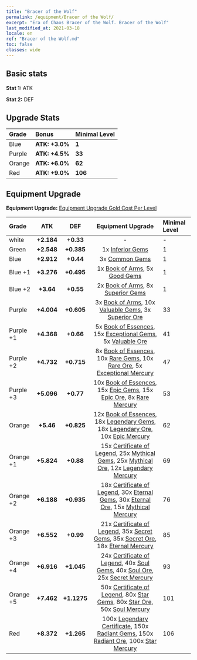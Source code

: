 ```yaml
---
title: "Bracer of the Wolf"
permalink: /equipment/Bracer of the Wolf/
excerpt: "Era of Chaos Bracer of the Wolf. Bracer of the Wolf"
last_modified_at: 2021-03-18
locale: en
ref: "Bracer of the Wolf.md"
toc: false
classes: wide
---
```


## Basic stats
 **Stat 1:** ATK

 **Stat 2:** DEF

## Upgrade Stats

  |     Grade    |   Bonus | Minimal Level | 
  |:-------------|:--------|:--------------| 
  | Blue | **ATK: +3.0%** | **1** | 
  | Purple | **ATK: +4.5%** | **33** | 
  | Orange | **ATK: +6.0%** | **62** | 
  | Red | **ATK: +9.0%** | **106** | 


## Equipment Upgrade
 **Equipment Upgrade:** [Equipment Upgrade Gold Cost Per Level](/equipment/EquipmentUpgradeCostPerLevel/) 

  |          Grade      | ATK | DEF | Equipment Upgrade | Minimal Level |
  |:--------------------|:---------:|:---------:|:----------------:|:--------------|
  | white | **+2.184** | **+0.33** | - | - |
  | Green | **+2.548** | **+0.385** | 1x [Inferior Gems](/Items/mat_4/) | 1 |
  | Blue | **+2.912** | **+0.44** | 3x [Common Gems](/Items/mat_10/) | 1 |
  | Blue +1 | **+3.276** | **+0.495** | 1x [Book of Arms](/Items/mat_18/), 5x [Good Gems](/Items/mat_16/) | 1 |
  | Blue +2 | **+3.64** | **+0.55** | 2x [Book of Arms](/Items/mat_25/), 8x [Superior Gems](/Items/mat_23/) | 1 |
  | Purple | **+4.004** | **+0.605** | 3x [Book of Arms](/Items/mat_32/), 10x [Valuable Gems](/Items/mat_30/), 3x [Superior Ore](/Items/mat_19/) | 33 |
  | Purple +1 | **+4.368** | **+0.66** | 5x [Book of Essences](/Items/mat_39/), 15x [Exceptional Gems](/Items/mat_37/), 5x [Valuable Ore](/Items/mat_26/) | 41 |
  | Purple +2 | **+4.732** | **+0.715** | 8x [Book of Essences](/Items/mat_46/), 10x [Rare Gems](/Items/mat_44/), 10x [Rare Ore](/Items/mat_40/), 5x [Exceptional Mercury](/Items/mat_35/) | 47 |
  | Purple +3 | **+5.096** | **+0.77** | 10x [Book of Essences](/Items/mat_53/), 15x [Epic Gems](/Items/mat_51/), 15x [Epic Ore](/Items/mat_47/), 8x [Rare Mercury](/Items/mat_42/) | 53 |
  | Orange | **+5.46** | **+0.825** | 12x [Book of Essences](/Items/mat_60/), 18x [Legendary Gems](/Items/mat_58/), 18x [Legendary Ore](/Items/mat_54/), 10x [Epic Mercury](/Items/mat_49/) | 62 |
  | Orange +1 | **+5.824** | **+0.88** | 15x [Certificate of Legend](/Items/mat_67/), 25x [Mythical Gems](/Items/mat_65/), 25x [Mythical Ore](/Items/mat_61/), 12x [Legendary Mercury](/Items/mat_56/) | 69 |
  | Orange +2 | **+6.188** | **+0.935** | 18x [Certificate of Legend](/Items/mat_74/), 30x [Eternal Gems](/Items/mat_72/), 30x [Eternal Ore](/Items/mat_68/), 15x [Mythical Mercury](/Items/mat_63/) | 76 |
  | Orange +3 | **+6.552** | **+0.99** | 21x [Certificate of Legend](/Items/mat_81/), 35x [Secret Gems](/Items/mat_79/), 35x [Secret Ore](/Items/mat_75/), 18x [Eternal Mercury](/Items/mat_70/) | 85 |
  | Orange +4 | **+6.916** | **+1.045** | 24x [Certificate of Legend](/Items/mat_88/), 40x [Soul Gems](/Items/mat_86/), 40x [Soul Ore](/Items/mat_82/), 25x [Secret Mercury](/Items/mat_77/) | 93 |
  | Orange +5 | **+7.462** | **+1.1275** | 50x [Certificate of Legend](/Items/mat_95/), 80x [Star Gems](/Items/mat_93/), 80x [Star Ore](/Items/mat_89/), 50x [Soul Mercury](/Items/mat_84/) | 101 |
  | Red | **+8.372** | **+1.265** | 100x [Legendary Certificate](/Items/mat_102/), 150x [Radiant Gems](/Items/mat_100/), 150x [Radiant Ore](/Items/mat_96/), 100x [Star Mercury](/Items/mat_91/) | 106 |

